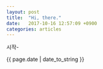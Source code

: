 ```yaml
---
layout: post
title:  "Hi, there."
date:   2017-10-16 12:57:09 +0900
categories: articles
---
```

시작-

{{ page.date | date_to_string }}